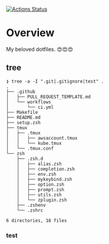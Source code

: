 [![Actions Status](https://github.com/naka-gawa/.dotfiles/workflows/CI/badge.svg)](https://github.com/naka-gawa/.dotfiles/actions)

# Overview
My beloved dotfiles. 😍😍😍

## tree
```
❯ tree -a -I ".git|.gitignore|test" .
.
├── .github
│   ├── PULL_REQUEST_TEMPLATE.md
│   └── workflows
│       └── ci.yml
├── Makefile
├── README.md
├── setup.zsh
├── tmux
│   ├── .tmux
│   │   ├── awsaccount.tmux
│   │   └── kube.tmux
│   └── .tmux.conf
└── zsh
    ├── .zsh.d
    │   ├── alias.zsh
    │   ├── completion.zsh
    │   ├── env.zsh
    │   ├── mykeybind.zsh
    │   ├── option.zsh
    │   ├── prompt.zsh
    │   ├── utils.zsh
    │   └── zplugin.zsh
    ├── .zshenv
    └── .zshrc

6 directories, 18 files
```

### test
